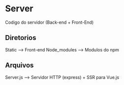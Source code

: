 # Server

Codigo do servidor (Back-end + Front-End)

## Diretorios

Static --> Front-end
Node_modules --> Modulos do npm

## Arquivos

Server.js --> Servidor HTTP (express) + SSR para Vue.js
